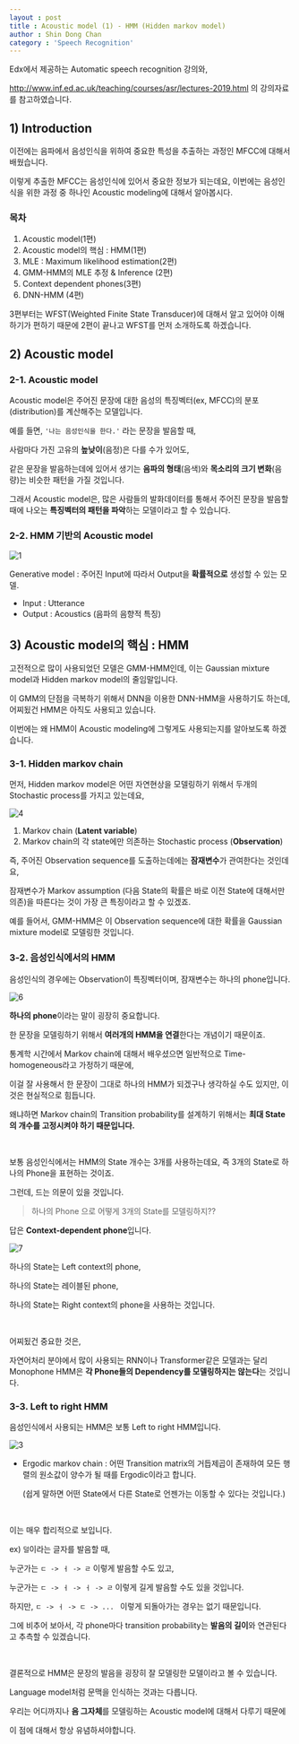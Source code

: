 ```yaml
---
layout : post
title : Acoustic model (1) - HMM (Hidden markov model)
author : Shin Dong Chan
category : 'Speech Recognition'
---
```


Edx에서 제공하는 Automatic speech recognition 강의와, 

http://www.inf.ed.ac.uk/teaching/courses/asr/lectures-2019.html 의 강의자료를 참고하였습니다.

## 1) Introduction

이전에는 음파에서 음성인식을 위하여 중요한 특성을 추출하는 과정인 MFCC에 대해서 배웠습니다.

이렇게 추출한 MFCC는 음성인식에 있어서 중요한 정보가 되는데요, 이번에는 음성인식을 위한 과정 중 하나인 Acoustic modeling에 대해서 알아봅시다.

### 목차

1. Acoustic model(1편)
2. Acoustic model의 핵심 : HMM(1편)
3. MLE : Maximum likelihood estimation(2편)
4. GMM-HMM의 MLE 추정 & Inference (2편)
5. Context dependent phones(3편)
6. DNN-HMM (4편)

3편부터는 WFST(Weighted Finite State Transducer)에 대해서 알고 있어야 이해하기가 편하기 때문에 2편이 끝나고 WFST를 먼저 소개하도록 하겠습니다.   


## 2) Acoustic model

### 2-1. Acoustic model

Acoustic model은 주어진 문장에 대한 음성의 특징벡터(ex, MFCC)의 분포(distribution)를 계산해주는 모델입니다.

예를 들면, `'나는 음성인식을 한다.'` 라는 문장을 발음할 때,

사람마다 가진 고유의 **높낮이**(음정)은 다를 수가 있어도, 

같은 문장을 발음하는데에 있어서 생기는 **음파의 형태**(음색)와 **목소리의 크기 변화**(음량)는 비슷한 패턴을 가질 것입니다.

그래서 Acoustic model은, 많은 사람들의 발화데이터를 통해서 주어진 문장을 발음할 때에 나오는 **특징벡터의 패턴을 파악**하는 모델이라고 할 수 있습니다.

### 2-2. HMM 기반의 Acoustic model

![1](https://user-images.githubusercontent.com/37765338/64064287-67041100-cc3a-11e9-8de5-0f199338dd1c.png)

Generative model : 주어진 Input에 따라서 Output을 **확률적으로** 생성할 수 있는 모델.

- Input : Utterance
- Output : Acoustics (음파의 음향적 특징)



## 3) Acoustic model의 핵심 : HMM

고전적으로 많이 사용되었던 모델은 GMM-HMM인데, 이는 Gaussian mixture model과 Hidden markov model의 줄임말입니다.

이 GMM의 단점을 극복하기 위해서 DNN을 이용한 DNN-HMM을 사용하기도 하는데, 어찌됬건 HMM은 아직도 사용되고 있습니다.

이번에는 왜 HMM이 Acoustic modeling에 그렇게도 사용되는지를 알아보도록 하겠습니다.

### 3-1. Hidden markov chain

먼저, Hidden markov model은 어떤 자연현상을 모델링하기 위해서 두개의 Stochastic process를 가지고 있는데요,

![4](https://user-images.githubusercontent.com/37765338/64064291-6b302e80-cc3a-11e9-81ca-9438af941cc2.png)

1. Markov chain (**Latent variable**)
2. Markov chain의 각 state에만 의존하는 Stochastic process  (**Observation**)

즉, 주어진 Observation sequence를 도출하는데에는 **잠재변수**가 관여한다는 것인데요,

잠재변수가 Markov assumption (다음 State의 확률은 바로 이전 State에 대해서만 의존)을 따른다는 것이 가장 큰 특징이라고 할 수 있겠죠.

예를 들어서, GMM-HMM은 이 Observation sequence에 대한 확률을 Gaussian mixture model로 모델링한 것입니다.

### 3-2. 음성인식에서의 HMM

음성인식의 경우에는 Observation이 특징벡터이며, 잠재변수는 하나의 phone입니다. 

![6](https://user-images.githubusercontent.com/37765338/64064293-6bc8c500-cc3a-11e9-8f37-7b174f70daa5.png)

**하나의 phone**이라는 말이 굉장히 중요합니다.

한 문장을 모델링하기 위해서 **여러개의 HMM을 연결**한다는 개념이기 때문이죠.

통계학 시간에서 Markov chain에 대해서 배우셨으면 일반적으로 Time-homogeneous라고 가정하기 때문에,

이걸 잘 사용해서 한 문장이 그대로 하나의 HMM가 되겠구나 생각하실 수도 있지만, 이것은 현실적으로 힘듭니다.

왜냐하면 Markov chain의 Transition probability를 설계하기 위해서는 **최대 State의 개수를 고정시켜야 하기 때문입니다.**

<br>

보통 음성인식에서는 HMM의 State 개수는 3개를 사용하는데요, 즉 3개의 State로 하나의 Phone을 표현하는 것이죠.

그런데, 드는 의문이 있을 것입니다.

> 하나의 Phone 으로 어떻게 3개의 State를 모델링하지??

답은 **Context-dependent phone**입니다.

![7](https://user-images.githubusercontent.com/37765338/64064294-6bc8c500-cc3a-11e9-89eb-22658e9da8f3.png)


하나의 State는 Left context의 phone,

하나의 State는 레이블된 phone,

하나의 State는 Right context의 phone을 사용하는 것입니다.

<br>

어찌됬건 중요한 것은,

자연어처리 분야에서 많이 사용되는 RNN이나 Transformer같은 모델과는 달리 Monophone HMM은 **각 Phone들의 Dependency를 모델링하지는 않는다**는 것입니다.

### 3-3. Left to right HMM

음성인식에서 사용되는 HMM은 보통 Left to right HMM입니다.

![3](https://user-images.githubusercontent.com/37765338/64064289-68353e00-cc3a-11e9-8dff-9ec64743b872.png)

* Ergodic markov chain : 어떤 Transition matrix의 거듭제곱이 존재하여 모든 행렬의 원소값이 양수가 될 때를 Ergodic이라고 합니다.

  (쉽게 말하면 어떤 State에서 다른 State로 언젠가는 이동할 수 있다는 것입니다.)

<br>

이는 매우 합리적으로 보입니다.

ex) `덜`이라는 글자를 발음할 때,

누군가는 `ㄷ -> ㅓ -> ㄹ` 이렇게 발음할 수도 있고,

누군가는 `ㄷ -> ㅓ -> ㅓ -> ㄹ` 이렇게 길게 발음할 수도 있을 것입니다.

하지만, `ㄷ -> ㅓ -> ㄷ -> ... ` 이렇게 되돌아가는 경우는 없기 때문입니다.

그에 비추어 보아서, 각 phone마다 transition probability는 **발음의 길이**와 연관된다고 추측할 수 있겠습니다.

<br>

결론적으로 HMM은 문장의 발음을 굉장히 잘 모델링한 모델이라고 볼 수 있습니다.

Language model처럼 문맥을 인식하는 것과는 다릅니다.

우리는 어디까지나 **음 그자체**를 모델링하는 Acoustic model에 대해서 다루기 때문에 

이 점에 대해서 항상 유념하셔야합니다.